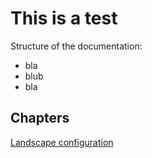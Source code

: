 # This is a test

Structure of the documentation:

* bla
* blub
* bla

## Chapters

[Landscape configuration](configuring_the_landscape.md)



